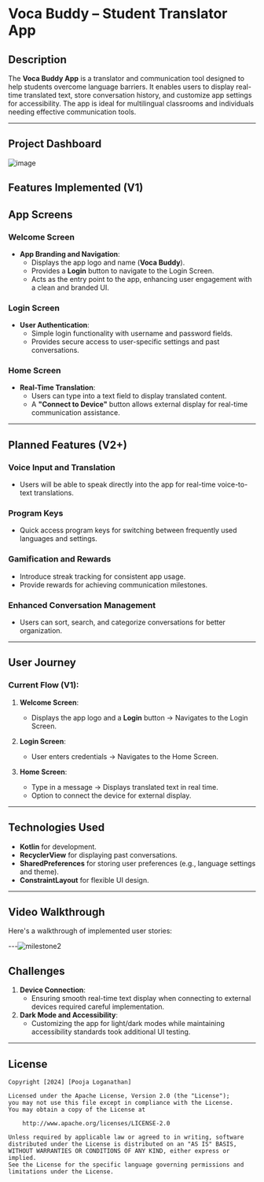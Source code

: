 # Voca Buddy – Student Translator App  

## Description  
The **Voca Buddy App** is a translator and communication tool designed to help students overcome language barriers. It enables users to display real-time translated text, store conversation history, and customize app settings for accessibility. The app is ideal for multilingual classrooms and individuals needing effective communication tools.  

---
## Project Dashboard

![image](https://github.com/user-attachments/assets/8918021b-051c-4e9e-8505-abcbf664b5af)


## Features Implemented (V1)  

## App Screens  

### Welcome Screen  
- **App Branding and Navigation**:  
    - Displays the app logo and name (**Voca Buddy**).  
    - Provides a **Login** button to navigate to the Login Screen.  
    - Acts as the entry point to the app, enhancing user engagement with a clean and branded UI.

### Login Screen  
- **User Authentication**:  
    - Simple login functionality with username and password fields.  
    - Provides secure access to user-specific settings and past conversations.

### Home Screen  
- **Real-Time Translation**:  
    - Users can type into a text field to display translated content.  
    - A **"Connect to Device"** button allows external display for real-time communication assistance.

---

## Planned Features (V2+)  

### Voice Input and Translation  
- Users will be able to speak directly into the app for real-time voice-to-text translations.  

### Program Keys  
- Quick access program keys for switching between frequently used languages and settings.  

### Gamification and Rewards  
- Introduce streak tracking for consistent app usage.  
- Provide rewards for achieving communication milestones.  

### Enhanced Conversation Management  
- Users can sort, search, and categorize conversations for better organization.  

---

## User Journey  

### Current Flow (V1):  
1. **Welcome Screen**:  
    - Displays the app logo and a **Login** button → Navigates to the Login Screen.  

2. **Login Screen**:  
    - User enters credentials → Navigates to the Home Screen.  

3. **Home Screen**:  
    - Type in a message → Displays translated text in real time.  
    - Option to connect the device for external display.  


---

## Technologies Used  
- **Kotlin** for development.  
- **RecyclerView** for displaying past conversations.  
- **SharedPreferences** for storing user preferences (e.g., language settings and theme).  
- **ConstraintLayout** for flexible UI design.  

---

## Video Walkthrough  

Here's a walkthrough of implemented user stories:  


---![milestone2](https://github.com/user-attachments/assets/d939265d-b70a-4815-aafc-061489b9ef04)


## Challenges  
1. **Device Connection**:  
    - Ensuring smooth real-time text display when connecting to external devices required careful implementation.  
2. **Dark Mode and Accessibility**:  
    - Customizing the app for light/dark modes while maintaining accessibility standards took additional UI testing.  

---

## License  

    Copyright [2024] [Pooja Loganathan]  

    Licensed under the Apache License, Version 2.0 (the "License");  
    you may not use this file except in compliance with the License.  
    You may obtain a copy of the License at  

        http://www.apache.org/licenses/LICENSE-2.0  

    Unless required by applicable law or agreed to in writing, software  
    distributed under the License is distributed on an "AS IS" BASIS,  
    WITHOUT WARRANTIES OR CONDITIONS OF ANY KIND, either express or implied.  
    See the License for the specific language governing permissions and  
    limitations under the License.  

